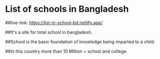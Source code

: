 # List of schools in Bangladesh

##live-link: https://list-in-school-bd.netlify.app/

##It's a site for total school in bangladesh.

##School is the basic foundation of knowledge being imparted to a child.

##in this country more than 10 Million + school and college.
